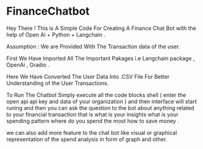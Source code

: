 # FinanceChatbot
Hey There ! This is A Simple Code For Creating A Finance Chat Bot with the help of Open Ai + Python + Langchain .

Assumption : We are Provided With The Transaction data of the user.

First We Have Imported All The Important Pakages i.e Langchain package , OpenAi , Gradio .

 Here We Have Converted The User  Data Into .CSV File For Better Understanding of the User Transactions.
 
 To Run The Chatbot Simply execute all the code blocks shell  ( enter the open api api key and data of your organization ) and then interface will start runing and then you can ask the question to the bot about anything related to your financial transaction that is what is your insights what is your spending pattern where do you spend the most how to save money . 

 we can also add more feature to the chat bot like visual or graphical representation of the spend analysis in form of graph and other.



 
 




